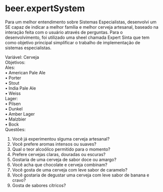 # beer.expertSystem

Para um melhor entendimento sobre Sistemas Especialistas, desenvolvi um SE capaz de indicar a melhor família e melhor cerveja artesanal, baseado na interação feita com o usuário através de perguntas. Para o desenvolvimento, foi utilizado uma sheel chamada Expert Sinta que tem como objetivo principal simplificar o trabalho de implementação de sistemas especialistas.  

Variável: Cerveja  
Objetivos:  
	Ales:   
•	American Pale Ale  
•	Porter  
•	Stout  
•	India Pale Ale  
•	Weiss  
Lager:  
•	Pilsen  
•	Dunkel  
•	Amber Lager  
•	Malzbier  
•	Bock  
Questões:  
1.	Você já experimentou slguma cerveja artesanal?  
2.	Você prefere aromas intensos ou suaves?  
3.	Qual o teor alcoólico permitido para o momento?  
4.	Prefere cervejas claras, douradas ou escuras?  
5.	Gostaria de uma cerveja de sabor doce ou amargo?  
6.	Você acha que chocolate e cerveja combinam?  
7.	Você gosta de uma cerveja com leve sabor de caramelo?  
8.	Você gostaria de degustar uma cerveja com leve sabor de banana e cravo?  
9.	Gosta de sabores cítricos?  
